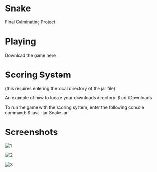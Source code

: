# Snake

Final Culminating Project

# Playing
Download the game [here](https://github.com/mebsic/Snake/releases/tag/0.1 "here") 

# Scoring System
(this requires entering the local directory of the jar file)

An example of how to locate your downloads directory: $ cd /Downloads

To run the game with the scoring system, enter the following console command: $ java -jar Snake.jar

# Screenshots
![1](https://i.imgur.com/HJpH3eZ.png)

![2](https://i.imgur.com/s4CSUU7.png)

![3](https://i.imgur.com/tJgxsIk.png)
